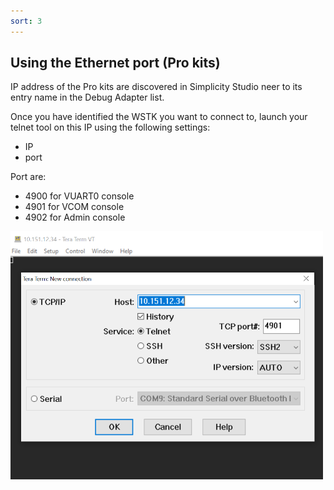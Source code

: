 ```yaml
---
sort: 3
---
```


## Using the Ethernet port (Pro kits)

IP address of the Pro kits are discovered in Simplicity Studio neer to its entry name in the Debug Adapter list. 

Once you have identified the WSTK you want to connect to, launch your telnet tool on this IP using the following settings:

- IP
- port

Port are: 

- 4900 for VUART0 console
- 4901 for VCOM console
- 4902 for Admin console

<img src="./images/ttermpro_2023-09-05_11-42-27.png" alt="" width="500" class="center">